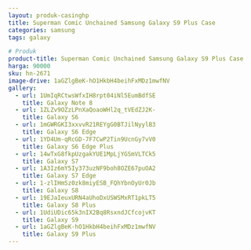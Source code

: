 ```yaml
---
layout: produk-casinghp
title: Superman Comic Unchained Samsung Galaxy S9 Plus Case
categories: samsung
tags: galaxy

# Produk
product-title: Superman Comic Unchained Samsung Galaxy S9 Plus Case
harga: 90000
sku: hn-2671
image-drive: 1aGZlgBeK-hO1HkbH4beihFxMDz1mwfNV
gallery:
  - url: 1UmIqRCtwsWfxIH8rpt04iNl5EumBdfSE
    title: Galaxy Note 8
  - url: 1ZLZv9OZzLPnXaQoaoWHl2q_tVEdZJ2K-
    title: Galaxy S6
  - url: 1mGWRGKI3xxvvR21REYgG0BTJilNyylB3
    title: Galaxy S6 Edge
  - url: 1YD4Um-qRcGD-7F7CwP2Tin9UcnGy7vV0
    title: Galaxy S6 Edge Plus
  - url: 14wTxG8fkpUzgakYUE1MpLjYGSmVLTCk5
    title: Galaxy S7
  - url: 1A3Iz6mY5Iy373uzNF9boh8OZE67puOA2
    title: Galaxy S7 Edge
  - url: 1-zlIHmSz0zk8miyESB_FQhYbnOyUr0Jb
    title: Galaxy S8
  - url: 19EJaIeuxURN4aUhoDxUSWSMxRT1pkLT5
    title: Galaxy S8 Plus
  - url: 1UdiUDic65k3nIX2Bq8RsxndJCfcojvKT
    title: Galaxy S9
  - url: 1aGZlgBeK-hO1HkbH4beihFxMDz1mwfNV
    title: Galaxy S9 Plus
---
```


